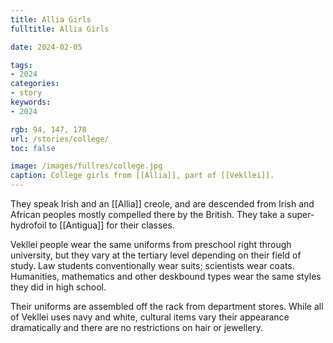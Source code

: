```yaml
---
title: Allia Girls
fulltitle: Allia Girls

date: 2024-02-05

tags:
- 2024
categories:
- story
keywords:
- 2024

rgb: 94, 147, 178
url: /stories/college/
toc: false

image: /images/fullres/college.jpg
caption: College girls from [[Allia]], part of [[Vekllei]].
---
```

They speak Irish and an [[Allia]] creole, and are descended from Irish and African peoples mostly compelled there by the British. They take a super-hydrofoil to [[Antigua]] for their classes.

Vekllei people wear the same uniforms from preschool right through university, but they vary at the tertiary level depending on their field of study. Law students conventionally wear suits; scientists wear coats. Humanities, mathematics and other deskbound types wear the same styles they did in high school.

Their uniforms are assembled off the rack from department stores. While all of Vekllei uses navy and white, cultural items vary their appearance dramatically and there are no restrictions on hair or jewellery.